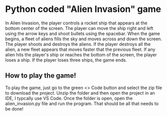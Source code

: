 
# Python coded "Alien Invasion" game

In Alien Invasion, the player controls a rocket ship that appears at the bottom center of the screen.
The player can move the ship right and left using the arrow keys and shoot bullets using the spacebar.
When the game begins, a fleet of aliens fills the sky and moves across and down the screen. The player
shoots and destroys the aliens. If the player destroys all the alien, a new fleet appears that moves
faster that the previous fleet. If any alien hits the player's ship or reaches the bottom of the screen,
the player loses a ship. If the player loses three ships, the game ends.

## How to play the game!

To play the game, just go to the green <> Code button and select the zip file to download the project.
Unzip the folder and then open the project in an IDE, I typcally use VS Code.  Once the folder is open, 
open the alien_invasion.py file and run the program.  That should be all that needs to be done!
